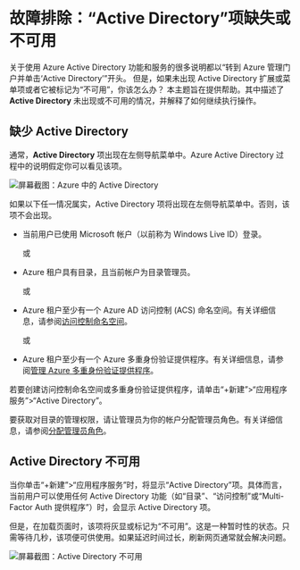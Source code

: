 <properties
    pageTitle="故障排除：“Active Directory”项缺失或不可用 | Azure"
    description="Azure 管理门户中未显示 Active Directory 菜单项时怎么办。"
    services="active-directory"
    documentationcenter="na"
    author="bryanla"
    manager="mbaldwin"
    editor="" />
<tags
    ms.assetid="3383020d-6397-43ea-b7aa-c6a9d6a1e3df"
    ms.service="active-directory"
    ms.devlang="na"
    ms.topic="article"
    ms.tgt_pltfrm="na"
    ms.workload="identity"
    ms.date="01/07/2017"
    wacn.date="02/13/2017"
    ms.author="mbaldwin" />  


# 故障排除：“Active Directory”项缺失或不可用

关于使用 Azure Active Directory 功能和服务的很多说明都以“转到 Azure 管理门户并单击‘Active Directory’”开头。 但是，如果未出现 Active Directory 扩展或菜单项或者它被标记为“不可用”，你该怎么办？ 本主题旨在提供帮助。其中描述了 **Active Directory** 未出现或不可用的情况，并解释了如何继续执行操作。

## 缺少 Active Directory

通常，**Active Directory** 项出现在左侧导航菜单中。Azure Active Directory 过程中的说明假定你可以看见该项。

![屏幕截图：Azure 中的 Active Directory](./media/active-directory-troubleshooting/typical-view.png)

如果以下任一情况属实，Active Directory 项将出现在左侧导航菜单中。否则，该项不会出现。

- 当前用户已使用 Microsoft 帐户（以前称为 Windows Live ID）登录。

    或

- Azure 租户具有目录，且当前帐户为目录管理员。

    或

- Azure 租户至少有一个 Azure AD 访问控制 (ACS) 命名空间。有关详细信息，请参阅[访问控制命名空间](https://msdn.microsoft.com/zh-cn/library/azure/gg185908.aspx)。

    或

- Azure 租户至少有一个 Azure 多重身份验证提供程序。有关详细信息，请参阅[管理 Azure 多重身份验证提供程序](/documentation/articles/multi-factor-authentication-get-started-cloud/)。

若要创建访问控制命名空间或多重身份验证提供程序，请单击“+新建”>“应用程序服务”>“Active Directory”。

要获取对目录的管理权限，请让管理员为你的帐户分配管理员角色。有关详细信息，请参阅[分配管理员角色](/documentation/articles/active-directory-assign-admin-roles/)。

## Active Directory 不可用

当你单击“+新建”>“应用程序服务”时，将显示“Active Directory”项。具体而言，当前用户可以使用任何 Active Directory 功能（如“目录”、“访问控制”或“Multi-Factor Auth 提供程序”）时，会显示 Active Directory 项。

但是，在加载页面时，该项将灰显或标记为“不可用”。这是一种暂时性的状态。只需等待几秒，该项便可供使用。如果延迟时间过长，刷新网页通常就会解决问题。

![屏幕截图：Active Directory 不可用](./media/active-directory-troubleshooting/not-available.png)  

<!---HONumber=Mooncake_0206_2017-->
<!--Update_Description: wording update-->